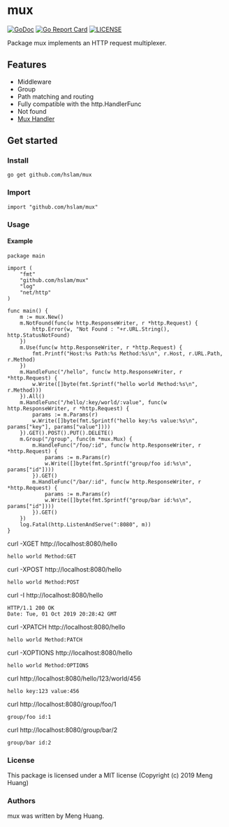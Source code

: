 # mux
[![GoDoc](https://godoc.org/github.com/hslam/mux?status.svg)](https://godoc.org/github.com/hslam/mux)
[![Go Report Card](https://goreportcard.com/badge/github.com/hslam/mux?v=7e100)](https://goreportcard.com/report/github.com/hslam/mux)
[![LICENSE](https://img.shields.io/github/license/hslam/mux.svg?style=flat-square)](https://github.com/hslam/mux/blob/master/LICENSE)

Package mux implements an HTTP request multiplexer.

## Features

* Middleware
* Group
* Path matching and routing
* Fully compatible with the http.HandlerFunc
* Not found
* [Mux Handler](https://github.com/hslam/handler "handler")

## Get started

### Install
```
go get github.com/hslam/mux
```
### Import
```
import "github.com/hslam/mux"
```
### Usage
#### Example
```
package main

import (
	"fmt"
	"github.com/hslam/mux"
	"log"
	"net/http"
)

func main() {
	m := mux.New()
	m.NotFound(func(w http.ResponseWriter, r *http.Request) {
		http.Error(w, "Not Found : "+r.URL.String(), http.StatusNotFound)
	})
	m.Use(func(w http.ResponseWriter, r *http.Request) {
		fmt.Printf("Host:%s Path:%s Method:%s\n", r.Host, r.URL.Path, r.Method)
	})
	m.HandleFunc("/hello", func(w http.ResponseWriter, r *http.Request) {
		w.Write([]byte(fmt.Sprintf("hello world Method:%s\n", r.Method)))
	}).All()
	m.HandleFunc("/hello/:key/world/:value", func(w http.ResponseWriter, r *http.Request) {
		params := m.Params(r)
		w.Write([]byte(fmt.Sprintf("hello key:%s value:%s\n", params["key"], params["value"])))
	}).GET().POST().PUT().DELETE()
	m.Group("/group", func(m *mux.Mux) {
		m.HandleFunc("/foo/:id", func(w http.ResponseWriter, r *http.Request) {
			params := m.Params(r)
			w.Write([]byte(fmt.Sprintf("group/foo id:%s\n", params["id"])))
		}).GET()
		m.HandleFunc("/bar/:id", func(w http.ResponseWriter, r *http.Request) {
			params := m.Params(r)
			w.Write([]byte(fmt.Sprintf("group/bar id:%s\n", params["id"])))
		}).GET()
	})
	log.Fatal(http.ListenAndServe(":8080", m))
}
```

curl -XGET http://localhost:8080/hello
```
hello world Method:GET
```

curl -XPOST http://localhost:8080/hello
```
hello world Method:POST
```

curl -I http://localhost:8080/hello
```
HTTP/1.1 200 OK
Date: Tue, 01 Oct 2019 20:28:42 GMT
```

curl -XPATCH http://localhost:8080/hello
```
hello world Method:PATCH
```

curl -XOPTIONS http://localhost:8080/hello
```
hello world Method:OPTIONS
```

curl http://localhost:8080/hello/123/world/456
```
hello key:123 value:456
```
curl http://localhost:8080/group/foo/1
```
group/foo id:1
```
curl http://localhost:8080/group/bar/2
```
group/bar id:2
```

### License
This package is licensed under a MIT license (Copyright (c) 2019 Meng Huang)


### Authors
mux was written by Meng Huang.


